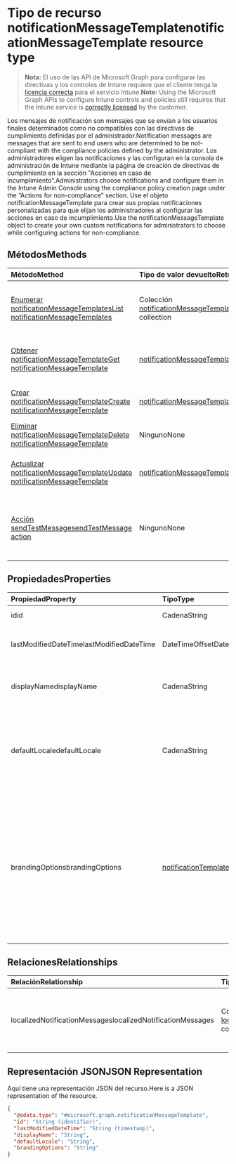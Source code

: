 # <a name="notificationmessagetemplate-resource-type"></a><span data-ttu-id="86b85-101">Tipo de recurso notificationMessageTemplate</span><span class="sxs-lookup"><span data-stu-id="86b85-101">notificationMessageTemplate resource type</span></span>

> <span data-ttu-id="86b85-102">**Nota:** El uso de las API de Microsoft Graph para configurar las directivas y los controles de Intune requiere que el cliente tenga la [licencia correcta](https://go.microsoft.com/fwlink/?linkid=839381) para el servicio Intune.</span><span class="sxs-lookup"><span data-stu-id="86b85-102">**Note:** Using the Microsoft Graph APIs to configure Intune controls and policies still requires that the Intune service is [correctly licensed](https://go.microsoft.com/fwlink/?linkid=839381) by the customer.</span></span>

<span data-ttu-id="86b85-103">Los mensajes de notificación son mensajes que se envían a los usuarios finales determinados como no compatibles con las directivas de cumplimiento definidas por el administrador.</span><span class="sxs-lookup"><span data-stu-id="86b85-103">Notification messages are messages that are sent to end users who are determined to be not-compliant with the compliance policies defined by the administrator.</span></span> <span data-ttu-id="86b85-104">Los administradores eligen las notificaciones y las configuran en la consola de administración de Intune mediante la página de creación de directivas de cumplimiento en la sección "Acciones en caso de incumplimiento".</span><span class="sxs-lookup"><span data-stu-id="86b85-104">Administrators choose notifications and configure them in the Intune Admin Console using the compliance policy creation page under the “Actions for non-compliance” section.</span></span> <span data-ttu-id="86b85-105">Use el objeto notificationMessageTemplate para crear sus propias notificaciones personalizadas para que elijan los administradores al configurar las acciones en caso de incumplimiento.</span><span class="sxs-lookup"><span data-stu-id="86b85-105">Use the notificationMessageTemplate object to create your own custom notifications for administrators to choose while configuring actions for non-compliance.</span></span>
## <a name="methods"></a><span data-ttu-id="86b85-106">Métodos</span><span class="sxs-lookup"><span data-stu-id="86b85-106">Methods</span></span>
|<span data-ttu-id="86b85-107">Método</span><span class="sxs-lookup"><span data-stu-id="86b85-107">Method</span></span>|<span data-ttu-id="86b85-108">Tipo de valor devuelto</span><span class="sxs-lookup"><span data-stu-id="86b85-108">Return Type</span></span>|<span data-ttu-id="86b85-109">Descripción</span><span class="sxs-lookup"><span data-stu-id="86b85-109">Description</span></span>|
|:---|:---|:---|
|[<span data-ttu-id="86b85-110">Enumerar notificationMessageTemplates</span><span class="sxs-lookup"><span data-stu-id="86b85-110">List notificationMessageTemplates</span></span>](../api/intune_notification_notificationmessagetemplate_list.md)|<span data-ttu-id="86b85-111">Colección [notificationMessageTemplate](../resources/intune_notification_notificationmessagetemplate.md)</span><span class="sxs-lookup"><span data-stu-id="86b85-111">[notificationMessageTemplate](../resources/intune_notification_notificationmessagetemplate.md) collection</span></span>|<span data-ttu-id="86b85-112">Enumere las propiedades y las relaciones de los objetos [notificationMessageTemplate](../resources/intune_notification_notificationmessagetemplate.md).</span><span class="sxs-lookup"><span data-stu-id="86b85-112">List properties and relationships of the [notificationMessageTemplate](../resources/intune_notification_notificationmessagetemplate.md) objects.</span></span>|
|[<span data-ttu-id="86b85-113">Obtener notificationMessageTemplate</span><span class="sxs-lookup"><span data-stu-id="86b85-113">Get notificationMessageTemplate</span></span>](../api/intune_notification_notificationmessagetemplate_get.md)|[<span data-ttu-id="86b85-114">notificationMessageTemplate</span><span class="sxs-lookup"><span data-stu-id="86b85-114">notificationMessageTemplate</span></span>](../resources/intune_notification_notificationmessagetemplate.md)|<span data-ttu-id="86b85-115">Lea las propiedades y las relaciones del objeto [notificationMessageTemplate](../resources/intune_notification_notificationmessagetemplate.md).</span><span class="sxs-lookup"><span data-stu-id="86b85-115">Read properties and relationships of the [notificationMessageTemplate](../resources/intune_notification_notificationmessagetemplate.md) object.</span></span>|
|[<span data-ttu-id="86b85-116">Crear notificationMessageTemplate</span><span class="sxs-lookup"><span data-stu-id="86b85-116">Create notificationMessageTemplate</span></span>](../api/intune_notification_notificationmessagetemplate_create.md)|[<span data-ttu-id="86b85-117">notificationMessageTemplate</span><span class="sxs-lookup"><span data-stu-id="86b85-117">notificationMessageTemplate</span></span>](../resources/intune_notification_notificationmessagetemplate.md)|<span data-ttu-id="86b85-118">Cree un objeto [notificationMessageTemplate](../resources/intune_notification_notificationmessagetemplate.md).</span><span class="sxs-lookup"><span data-stu-id="86b85-118">Create a new [notificationMessageTemplate](../resources/intune_notification_notificationmessagetemplate.md) object.</span></span>|
|[<span data-ttu-id="86b85-119">Eliminar notificationMessageTemplate</span><span class="sxs-lookup"><span data-stu-id="86b85-119">Delete notificationMessageTemplate</span></span>](../api/intune_notification_notificationmessagetemplate_delete.md)|<span data-ttu-id="86b85-120">Ninguno</span><span class="sxs-lookup"><span data-stu-id="86b85-120">None</span></span>|<span data-ttu-id="86b85-121">Elimina un [notificationMessageTemplate](../resources/intune_notification_notificationmessagetemplate.md).</span><span class="sxs-lookup"><span data-stu-id="86b85-121">Deletes a [notificationMessageTemplate](../resources/intune_notification_notificationmessagetemplate.md).</span></span>|
|[<span data-ttu-id="86b85-122">Actualizar notificationMessageTemplate</span><span class="sxs-lookup"><span data-stu-id="86b85-122">Update notificationMessageTemplate</span></span>](../api/intune_notification_notificationmessagetemplate_update.md)|[<span data-ttu-id="86b85-123">notificationMessageTemplate</span><span class="sxs-lookup"><span data-stu-id="86b85-123">notificationMessageTemplate</span></span>](../resources/intune_notification_notificationmessagetemplate.md)|<span data-ttu-id="86b85-124">Actualice las propiedades de un objeto [notificationMessageTemplate](../resources/intune_notification_notificationmessagetemplate.md).</span><span class="sxs-lookup"><span data-stu-id="86b85-124">Update the properties of a [notificationMessageTemplate](../resources/intune_notification_notificationmessagetemplate.md) object.</span></span>|
|[<span data-ttu-id="86b85-125">Acción sendTestMessage</span><span class="sxs-lookup"><span data-stu-id="86b85-125">sendTestMessage action</span></span>](../api/intune_notification_notificationmessagetemplate_sendtestmessage.md)|<span data-ttu-id="86b85-126">Ninguno</span><span class="sxs-lookup"><span data-stu-id="86b85-126">None</span></span>|<span data-ttu-id="86b85-127">Envía un mensaje de prueba con la notificationMessageTemplate especificada en la configuración regional predeterminada</span><span class="sxs-lookup"><span data-stu-id="86b85-127">Sends test message using the specified notificationMessageTemplate in the default locale</span></span>|

## <a name="properties"></a><span data-ttu-id="86b85-128">Propiedades</span><span class="sxs-lookup"><span data-stu-id="86b85-128">Properties</span></span>
|<span data-ttu-id="86b85-129">Propiedad</span><span class="sxs-lookup"><span data-stu-id="86b85-129">Property</span></span>|<span data-ttu-id="86b85-130">Tipo</span><span class="sxs-lookup"><span data-stu-id="86b85-130">Type</span></span>|<span data-ttu-id="86b85-131">Descripción</span><span class="sxs-lookup"><span data-stu-id="86b85-131">Description</span></span>|
|:---|:---|:---|
|<span data-ttu-id="86b85-132">id</span><span class="sxs-lookup"><span data-stu-id="86b85-132">id</span></span>|<span data-ttu-id="86b85-133">Cadena</span><span class="sxs-lookup"><span data-stu-id="86b85-133">String</span></span>|<span data-ttu-id="86b85-134">Clave de la entidad.</span><span class="sxs-lookup"><span data-stu-id="86b85-134">Key of the entity.</span></span>|
|<span data-ttu-id="86b85-135">lastModifiedDateTime</span><span class="sxs-lookup"><span data-stu-id="86b85-135">lastModifiedDateTime</span></span>|<span data-ttu-id="86b85-136">DateTimeOffset</span><span class="sxs-lookup"><span data-stu-id="86b85-136">DateTimeOffset</span></span>|<span data-ttu-id="86b85-137">Fecha y hora en la que se modificó el objeto por última vez.</span><span class="sxs-lookup"><span data-stu-id="86b85-137">DateTime the object was last modified.</span></span>|
|<span data-ttu-id="86b85-138">displayName</span><span class="sxs-lookup"><span data-stu-id="86b85-138">displayName</span></span>|<span data-ttu-id="86b85-139">Cadena</span><span class="sxs-lookup"><span data-stu-id="86b85-139">String</span></span>|<span data-ttu-id="86b85-140">Nombre para mostrar de la plantilla de mensajes de notificación.</span><span class="sxs-lookup"><span data-stu-id="86b85-140">Display name for the Notification Message Template.</span></span>|
|<span data-ttu-id="86b85-141">defaultLocale</span><span class="sxs-lookup"><span data-stu-id="86b85-141">defaultLocale</span></span>|<span data-ttu-id="86b85-142">Cadena</span><span class="sxs-lookup"><span data-stu-id="86b85-142">String</span></span>|<span data-ttu-id="86b85-143">La configuración regional predeterminada de reserva para los casos en que la configuración regional solicitada no está disponible.</span><span class="sxs-lookup"><span data-stu-id="86b85-143">The default locale to fallback onto when the requested locale is not available.</span></span>|
|<span data-ttu-id="86b85-144">brandingOptions</span><span class="sxs-lookup"><span data-stu-id="86b85-144">brandingOptions</span></span>|[<span data-ttu-id="86b85-145">notificationTemplateBrandingOptions</span><span class="sxs-lookup"><span data-stu-id="86b85-145">notificationTemplateBrandingOptions</span></span>](../resources/intune_notification_notificationtemplatebrandingoptions.md)|<span data-ttu-id="86b85-p102">Las opciones de personalización de marca de la plantilla del mensaje. La personalización de marca se define en la consola de administración de Intune. Los valores posibles son: `none`, `includeCompanyLogo`, `includeCompanyName` y `includeContactInformation`.</span><span class="sxs-lookup"><span data-stu-id="86b85-p102">The Message Template Branding Options. Branding is defined in the Intune Admin Console. The possible values are: `none`, `includeCompanyLogo`, `includeCompanyName`, `includeContactInformation`.</span></span>|

## <a name="relationships"></a><span data-ttu-id="86b85-149">Relaciones</span><span class="sxs-lookup"><span data-stu-id="86b85-149">Relationships</span></span>
|<span data-ttu-id="86b85-150">Relación</span><span class="sxs-lookup"><span data-stu-id="86b85-150">Relationship</span></span>|<span data-ttu-id="86b85-151">Tipo</span><span class="sxs-lookup"><span data-stu-id="86b85-151">Type</span></span>|<span data-ttu-id="86b85-152">Descripción</span><span class="sxs-lookup"><span data-stu-id="86b85-152">Description</span></span>|
|:---|:---|:---|
|<span data-ttu-id="86b85-153">localizedNotificationMessages</span><span class="sxs-lookup"><span data-stu-id="86b85-153">localizedNotificationMessages</span></span>|<span data-ttu-id="86b85-154">Colección [localizedNotificationMessage](../resources/intune_notification_localizednotificationmessage.md)</span><span class="sxs-lookup"><span data-stu-id="86b85-154">[localizedNotificationMessage](../resources/intune_notification_localizednotificationmessage.md) collection</span></span>|<span data-ttu-id="86b85-155">La lista de mensajes localizados para esta plantilla de mensajes de notificación.</span><span class="sxs-lookup"><span data-stu-id="86b85-155">The list of localized messages for this Notification Message Template.</span></span>|

## <a name="json-representation"></a><span data-ttu-id="86b85-156">Representación JSON</span><span class="sxs-lookup"><span data-stu-id="86b85-156">JSON Representation</span></span>
<span data-ttu-id="86b85-157">Aquí tiene una representación JSON del recurso.</span><span class="sxs-lookup"><span data-stu-id="86b85-157">Here is a JSON representation of the resource.</span></span>
<!--{
  "blockType": "resource",
  "baseType": "microsoft.graph.entity",
  "keyProperty": "id",
  "@odata.type": "microsoft.graph.notificationMessageTemplate"
}-->
``` json
{
  "@odata.type": "#microsoft.graph.notificationMessageTemplate",
  "id": "String (identifier)",
  "lastModifiedDateTime": "String (timestamp)",
  "displayName": "String",
  "defaultLocale": "String",
  "brandingOptions": "String"
}
```








